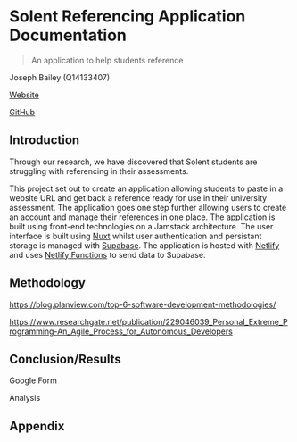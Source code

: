 # Solent Referencing Application Documentation

> An application to help students reference

Joseph Bailey (Q14133407)

[Website](https://solent-referencing.netlify.app/)

[GitHub](https://github.com/joebailey26/solent-referencing)

## Introduction

Through our research, we have discovered that Solent students are struggling with referencing in their assessments.

This project set out to create an application allowing students to paste in a website URL and get back a reference ready for use in their university assessment. The application goes one step further allowing users to create an account and manage their references in one place. The application is built using front-end technologies on a Jamstack architecture. The user interface is built using [Nuxt](https://nuxtjs.org/) whilst user authentication and persistant storage is managed with [Supabase](https://supabase.com/). The application is hosted with [Netlify](https://www.netlify.com/) and uses [Netlify Functions](https://www.netlify.com/products/functions/) to send data to Supabase.

## Methodology

https://blog.planview.com/top-6-software-development-methodologies/

https://www.researchgate.net/publication/229046039_Personal_Extreme_Programming-An_Agile_Process_for_Autonomous_Developers

## Conclusion/Results

Google Form

Analysis

## Appendix
